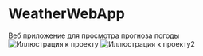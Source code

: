 # WeatherWebApp
Веб приложение для просмотра прогноза погоды
![Иллюстрация к проекту](https://github.com/densaintp/WeatherWebApp//raw/master/WeatherWebApp/wwwroot/img/Presentation/Presentation.png)
![Иллюстрация к проекту2](https://github.com/densaintp/WeatherWebApp//raw/master/WeatherWebApp/wwwroot/img/Presentation/Presentation1.png)

